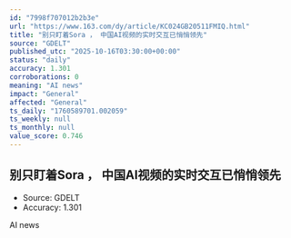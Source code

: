 ```yaml
---
id: "7998f707012b2b3e"
url: "https://www.163.com/dy/article/KC024GB20511FMIQ.html"
title: "别只盯着Sora ， 中国AI视频的实时交互已悄悄领先"
source: "GDELT"
published_utc: "2025-10-16T03:30:00+00:00"
status: "daily"
accuracy: 1.301
corroborations: 0
meaning: "AI news"
impact: "General"
affected: "General"
ts_daily: "1760589701.002059"
ts_weekly: null
ts_monthly: null
value_score: 0.746
---
```

## 别只盯着Sora ， 中国AI视频的实时交互已悄悄领先

- Source: GDELT
- Accuracy: 1.301

AI news
